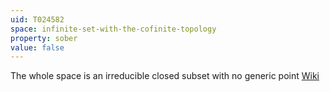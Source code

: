```yaml
---
uid: T024582
space: infinite-set-with-the-cofinite-topology
property: sober
value: false
---
```

The whole space is an irreducible closed subset with no generic point
[Wiki](http://en.wikipedia.org/wiki/Sober_space)

